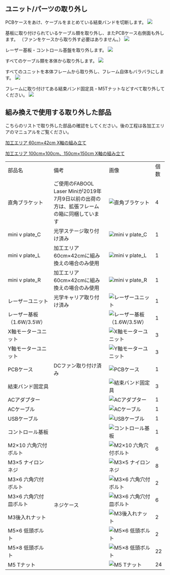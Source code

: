 ## ユニット/パーツの取り外し
PCBケースをあけ、ケーブルをまとめている結束バンドを切断します。
<img src="./images/1.jpg">

基板に取り付けられているケーブル類を取り外し、またPCBケース右側面も外します。
（ファンをケースから取り外す必要はありません。）
<img src="./images/2.jpg">

レーザー基板・コントロール基盤を取り外します。
<img src="./images/3.jpg">

すべてのケーブル類を本体から取り外します。
<img src="./images/4.jpg">

すべてのユニットを本体フレームから取り外し、フレーム自体もバラバラにします。
<img src="./images/5.jpg">

フレームに取り付けてある結束バンド固定具・M5Tナットなどすべて取り外してください。
<img src="./images/6.jpg">


## 組み換えで使用する取り外した部品
こちらのリストで取り外した部品の確認をしてください。後の工程は各加工エリアのマニュアルをご覧ください。

<a href="/manual/fabool-laser-mini-300-230-x-axis-assembly/">加工エリア 60cm&times;42cm X軸の組み立て</a>

<a href="/manual/fabool-laser-mini-plus-1000-1000-x-axis-assembly/">加工エリア 100cm&times;100cm、150cm&times;150cm X軸の組み立て</a>

<table class="packing-list">
<tbody>
<tr>
<td>部品名</td>
<td>備考</td>
<td class="packing-img">画像</td>
<td>個数</td>
</tr>
<tr>
<td>直角ブラケット</td>
<td>ご使用のFABOOL Laser Miniが2019年7月9日以前の出荷の方は、拡張フレームの箱に同梱しています</td>
<td><img src="./images/packing-list/p4-11.jpg" alt="直角ブラケット"></td>
<td>4</td>
</tr>
<tr>
<td>mini v plate_C</td>
<td>光学ステージ取り付け済み</td>
<td><img src="./images/packing-list/10.jpg" alt="mini v plate_C"></td>
<td>1</td>
</tr>
<tr>
<td>mini v plate_L</td>
<td>加工エリア60cm×42cmに組み換えの場合のみ使用</td>
<td><img src="./images/packing-list/11.jpg" alt="mini v plate_L"></td>
<td>1</td>
</tr>
<tr>
<td>mini v plate_R</td>
<td>加工エリア60cm×42cmに組み換えの場合のみ使用</td>
<td><img src="./images/packing-list/12.jpg" alt="mini v plate_R"></td>
<td>1</td>
</tr>
<tr>
<td>レーザーユニット</td>
<td>光学キャリア取り付け済み</td>
<td><img src="./images/packing-list/19.jpg" alt="レーザーユニット"></td>
<td>1</td>
</tr>
<tr>
<td>レーザー基板 （1.6W/3.5W）</td>
<td></td>
<td><img src="./images/packing-list/p5-7.jpg" alt="レーザー基板（1.6W/3.5W）"></td>
<td>1</td>
</tr>
<tr>
<td>X軸モーターユニット</td>
<td></td>
<td><img src="./images/packing-list/p2-4.jpg" alt="X軸モーターユニット"></td>
<td>3</td>
</tr>
<tr>
<td>Y軸モーターユニット</td>
<td></td>
<td><img src="./images/packing-list/p4-3.jpg" alt="Y軸モーターユニット"></td>
<td>3</td>
</tr>
<tr>
<td>PCBケース</td>
<td>DCファン取り付け済み</td>
<td><img src="./images/packing-list/23.jpg" alt="PCBケース"></td>
<td>1</td>
</tr>
<tr>
<td>結束バンド固定具</td>
<td></td>
<td><img src="./images/packing-list/24.jpg" alt="結束バンド固定具"></td>
<td>3</td>
</tr>
<tr>
<td>ACアダプター</td>
<td></td>
<td><img src="./images/packing-list/29.jpg" alt="ACアダプター"></td>
<td>1</td>
</tr>
<tr>
<td>ACケーブル</td>
<td></td>
<td><img src="./images/packing-list/30.jpg" alt="ACケーブル"></td>
<td>1</td>
</tr>
<tr>
<td>USBケーブル</td>
<td></td>
<td><img src="./images/packing-list/31.jpg" alt="USBケーブル"></td>
<td>1</td>
</tr>
<tr>
<td>コントロール基板</td>
<td></td>
<td><img src="./images/packing-list/33.jpg" alt="コントロール基板"></td>
<td>1</td>
</tr>
<tr>
<td>M2&times;10 六角穴付ボルト</td>
<td rowspan="12">ネジケース</td>
<td><img src="./images/packing-list/35.jpg" alt="M2&times;10 六角穴付ボルト"></td>
<td>6</td>
</tr>
<tr>
<td>M3&times;5 ナイロンネジ</td>
<td><img src="./images/packing-list/37.jpg" alt="M3&times;5 ナイロンネジ"></td>
<td>8</td>
</tr>
<tr>
<td>M3&times;6 六角穴付ボルト</td>
<td><img src="./images/packing-list/38.jpg" alt="M3&times;6 六角穴付ボルト"></td>
<td>2</td>
</tr>
<tr>
<td>M3&times;6 六角穴付皿ボルト</td>
<td><img src="./images/packing-list/39.jpg" alt="M3&times;6 六角穴付皿ボルト"></td>
<td>6</td>
</tr>
<tr>
<td>M3後入れナット</td>
<td><img src="./images/packing-list/41.jpg" alt="M3後入れナット"></td>
<td>2</td>
</tr>
<tr>
<td>M5&times;6 低頭ボルト</td>
<td><img src="./images/packing-list/44.jpg" alt="M5&times;6 低頭ボルト"></td>
<td>2</td>
</tr>
<tr>
<td>M5&times;8 低頭ボルト</td>
<td><img src="./images/packing-list/45.jpg" alt="M5&times;8 低頭ボルト"></td>
<td>22</td>
</tr>
<tr>
<td>M5 Tナット</td>
<td><img src="./images/packing-list/46.jpg" alt="M5 Tナット"></td>
<td>24</td>
</tr>
</tbody>
</table>
